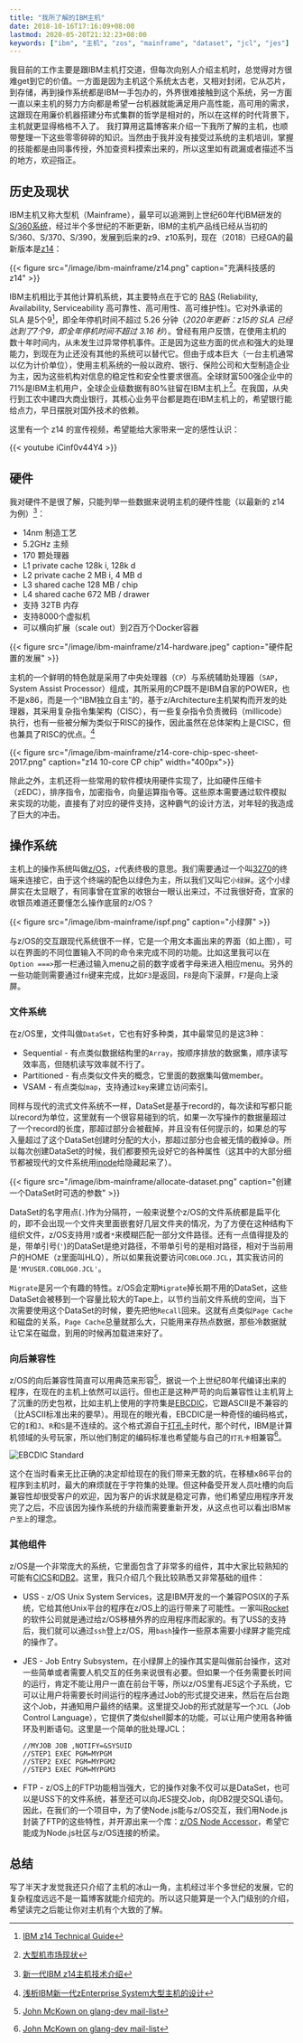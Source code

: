 ```yaml
---
title: "我所了解的IBM主机"
date: 2018-10-16T17:16:09+08:00
lastmod: 2020-05-20T21:32:23+08:00
keywords: ["ibm", "主机", "zos", "mainframe", "dataset", "jcl", "jes"]
---
```


我目前的工作主要是跟IBM主机打交道，但每次向别人介绍主机时，总觉得对方很难get到它的价值。一方面是因为主机这个系统太古老，又相对封闭，它从芯片，到存储，再到操作系统都是IBM一手包办的，外界很难接触到这个系统，另一方面一直以来主机的努力方向都是希望一台机器就能满足用户高性能，高可用的需求，这跟现在用廉价机器搭建分布式集群的哲学是相对的，所以在这样的时代背景下，主机就更显得格格不入了。
我打算用这篇博客来介绍一下我所了解的主机，也顺带整理一下这些零零碎碎的知识。当然由于我并没有接受过系统的主机培训，掌握的技能都是由同事传授，外加查资料摸索出来的，所以这里如有疏漏或者描述不当的地方，欢迎指正。

## 历史及现状

IBM主机又称大型机（Mainframe），最早可以追溯到上世纪60年代IBM研发的[S/360系统](https://zh.wikipedia.org/wiki/IBM_System/360)，经过半个多世纪的不断更新，IBM的主机产品线已经从当初的S/360、S/370、S/390，发展到后来的z9、z10系列，现在（2018）已经GA的最新版本是[z14](https://www.ibm.com/us-en/marketplace/z14)：

<!-- ![z14(zMidas)](/ibm-mainframe/ibm_z14-large.jpg) -->

{{< figure src="/image/ibm-mainframe/z14.png" caption="充满科技感的 z14" >}}


IBM主机相比于其他计算机系统，其主要特点在于它的 [RAS](https://zh.wikipedia.org/wiki/%E5%8F%AF%E9%9D%A0%E6%80%A7%E3%80%81%E5%8F%AF%E7%94%A8%E6%80%A7%E5%92%8C%E5%8F%AF%E7%B6%AD%E8%AD%B7%E6%80%A7) (Reliability, Availability, Serviceability 高可靠性、高可用性、高可维护性)。它对外承诺的 SLA 是5个9[^z14-red-book]，即全年停机时间不超过 5.26 分钟（*2020年更新：z15的 SLA 已经达到了7个9，即全年停机时间不超过 3.16 秒*）。曾经有用户反馈，在使用主机的数十年时间内，从未发生过异常停机事件。正是因为这些方面的优点和强大的处理能力，到现在为止还没有其他的系统可以替代它。但由于成本巨大（一台主机通常以亿为计价单位），使用主机系统的一般以政府、银行、保险公司和大型制造企业为主，因为这些机构对信息的稳定性和安全性要求很高。全球财富500强企业中的71%是IBM主机用户，全球企业级数据有80%驻留在IBM主机上[^market-share]。在我国，从央行到工农中建四大商业银行，其核心业务平台都是跑在IBM主机上的，希望银行能给点力，早日摆脱对国外技术的依赖。

[^market-share]: [大型机市场现状](https://servers.pconline.com.cn/gc/1202/2679853_3.html)

[^z14-red-book]: [IBM z14 Technical Guide](http://twinkie.homedns.org/TechDocs/Books/sg248451.pdf)

这里有一个 z14 的宣传视频，希望能给大家带来一定的感性认识：

{{< youtube iCinf0v44Y4 >}}

## 硬件

我对硬件不是很了解，只能列举一些数据来说明主机的硬件性能（以最新的 z14 为例）[^performance]：

* 14nm 制造工艺
* 5.2GHz 主频
* 170 颗处理器
* L1 private cache 128k i, 128k d
* L2 private cache 2 MB i, 4 MB d
* L3 shared cache 128 MB / chip
* L4 shared cache 672 MB / drawer
* 支持 32TB 内存
* 支持8000个虚拟机
* 可以横向扩展（scale out）到2百万个Docker容器

{{< figure src="/image/ibm-mainframe/z14-hardware.jpeg" caption="硬件配置的发展" >}}

主机的一个鲜明的特色就是采用了中央处理器（`CP`）与系统辅助处理器（`SAP`，System Assist Processor）组成，其所采用的CP既不是IBM自家的POWER，也不是x86，而是一个“IBM独立自主”的，基于z/Architecture主机架构而开发的处理器，其采用复杂指令集架构（CISC），有一些复杂指令负责微码（millicode）执行，也有一些被分解为类似于RISC的操作，因此虽然在总体架构上是CISC，但也兼具了RISC的优点。[^cpu-architecture]

[^cpu-architecture]: [浅析IBM新一代zEnterprise System大型主机的设计](https://mainframecn.com/article-71-1.html)

{{< figure src="/image/ibm-mainframe/z14-core-chip-spec-sheet-2017.png" caption="z14 10-core CP chip" width="400px">}}

除此之外，主机还将一些常用的软件模块用硬件实现了，比如硬件压缩卡（zEDC），排序指令，加密指令，向量运算指令等。这些原本需要通过软件模拟来实现的功能，直接有了对应的硬件支持，这种霸气的设计方法，对年轻的我造成了巨大的冲击。

[^performance]: [新一代IBM z14主机技术介绍](https://cloud.tencent.com/developer/news/268909)

## 操作系统

主机上的操作系统叫做[z/OS](https://en.wikipedia.org/wiki/Z/OS)，`z`代表终极的意思。我们需要通过一个叫[3270](https://en.wikipedia.org/wiki/3270_emulator)的终端来连接它，由于这个终端的配色以绿色为主，所以我们又叫它`小绿屏`。这个小绿屏实在太显眼了，有同事曾在宜家的收银台一眼认出来过，不过我很好奇，宜家的收银员难道还要懂怎么操作底层的z/OS？

{{< figure src="/image/ibm-mainframe/ispf.png" caption="小绿屏" >}}

与z/OS的交互跟现代系统很不一样，它是一个用文本画出来的界面（如上图），可以在界面的不同位置输入不同的命令来完成不同的功能。比如这里我可以在`Option ===>`那一栏通过输入menu之前的数字或者字母来进入相应menu。另外的一些功能则需要通过`fn`键来完成，比如`F3`是返回，`F8`是向下滚屏，`F7`是向上滚屏。

### 文件系统

在z/OS里，文件叫做`DataSet`，它也有好多种类，其中最常见的是这3种：

* Sequential - 有点类似数据结构里的`Array`，按顺序排放的数据集，顺序读写效率高，但随机读写效率就不行了。
* Partitioned - 有点类似文件夹的概念，它里面的数据集叫做member。
* VSAM - 有点类似`map`，支持通过`key`来建立访问索引。

同样与现代的流式文件系统不一样，DataSet是基于record的，每次读和写都只能以record为单位，这里就有一个很容易碰到的坑，如果一次写操作的数据量超过了一个record的长度，那超过部分会被截掉，并且没有任何提示的，如果总的写入量超过了这个DataSet创建时分配的大小，那超过部分也会被无情的截掉😪。所以每次创建DataSet的时候，我们都要预先设好它的各种属性（这其中的大部分细节都被现代的文件系统用[inode](https://zh.wikipedia.org/wiki/Inode)给隐藏起来了）。

{{< figure src="/image/ibm-mainframe/allocate-dataset.png" caption="创建一个DataSet时可选的参数" >}}

DataSet的名字用点(`.`)作为分隔符，一般来说整个z/OS的文件系统都是扁平化的，即不会出现一个文件夹里面嵌套好几层文件夹的情况，为了方便在这种结构下组织文件，z/OS支持用`?`或者`*`来模糊匹配一部分文件路径。还有一点值得提及的是，带单引号(`'`)的DataSet是绝对路径，不带单引号的是相对路径，相对于当前用户的HOME（z里面叫HLQ），所以如果我说要访问`COBLOG0.JCL`，其实我访问的是`'MYUSER.COBLOG0.JCL'`。

`Migrate`是另一个有趣的特性。z/OS会定期`Migrate`掉长期不用的DataSet，这些DataSet会被移到一个容量比较大的Tape上，以节约当前文件系统的空间，当下次需要使用这个DataSet的时候，要先把他`Recall`回来。这就有点类似`Page Cache`和磁盘的关系，`Page Cache`总量就那么大，只能用来存热点数据，那些冷数据就让它呆在磁盘，到用的时候再加载进来好了。

### 向后兼容性

z/OS的向后兼容性简直可以用典范来形容[^quote-of-john]，据说一个上世纪80年代编译出来的程序，在现在的主机上依然可以运行。但也正是这种严苛的向后兼容性让主机背上了沉重的历史包袱，比如主机上使用的字符集是[EBCDIC](https://zh.wikipedia.org/wiki/EBCDIC)，它跟ASCII是不兼容的（比ASCII标准出来的要早）。用现在的眼光看，EBCDIC是一种奇怪的编码格式，它的`I`和`J`、`R`和`S`是不连续的。这个格式源自于[打孔卡](https://zh.wikipedia.org/wiki/%E6%89%93%E5%AD%94%E5%8D%A1)时代，那个时代，IBM是计算机领域的头号玩家，所以他们制定的编码标准也希望能与自己的`打孔卡`相兼容[^quote-of-john]。

[^quote-of-john]: [John McKown on glang-dev mail-list](https://groups.google.com/d/msg/golang-dev/f6IC8Dm7weI/4Vzs9EY9CAAJ)

![EBCDIC Standard](/image/ibm-mainframe/ebcdic.png)

这个在当时看来无比正确的决定却给现在的我们带来无数的坑，在移植x86平台的程序到主机时，最大的麻烦就在于字符集的处理。但这种备受开发人员吐槽的向后兼容性却很受客户的欢迎，因为客户的诉求就是稳定可靠，他们希望应用程序开发完了之后，不应该因为操作系统的升级而需要重新开发，从这点也可以看出IBM`客户至上`的理念。

### 其他组件

z/OS是一个非常庞大的系统，它里面包含了非常多的组件，其中大家比较熟知的可能有[CICS](https://en.wikipedia.org/wiki/CICS)和[DB2](https://en.wikipedia.org/wiki/IBM_Db2_Family)。这里，我只介绍几个我比较熟悉又非常基础的组件：

* USS - z/OS Unix System Services，这是IBM开发的一个兼容POSIX的子系统，它给其他Unix平台的程序在z/OS上的运行带来了可能性。一家叫[Rocket](http://www.rocketsoftware.com/ported-tools)的软件公司就是通过给z/OS移植外界的应用程序而起家的。有了USS的支持后，我们就可以通过`ssh`登上z/OS，用`bash`操作一些原本需要小绿屏才能完成的操作了。

* JES - Job Entry Subsystem，在小绿屏上的操作其实是叫做前台操作，这对一些简单或者需要人机交互的任务来说很有必要。但如果一个任务需要长时间的运行，肯定不能让用户一直在前台干等，所以z/OS里有JES这个子系统，它可以让用户将需要长时间运行的程序通过Job的形式提交进来，然后在后台跑这个Job，并通知用户最终的结果。这里提交Job的形式就是写一个`JCL`（Job Control Language），它提供了类似shell脚本的功能，可以让用户使用各种循环及判断语句。这里是一个简单的批处理JCL：

    ```jcl
    //MYJOB JOB ,NOTIFY=&SYSUID
    //STEP1 EXEC PGM=MYPGM
    //STEP2 EXEC PGM=MYPGM2
    //STEP3 EXEC PGM=MYPGM3
    ```

* FTP - z/OS上的FTP功能相当强大，它的操作对象不仅可以是DataSet，也可以是USS下的文件系统，甚至还可以向JES提交Job，向DB2提交SQL语句。因此，在我们的一个项目中，为了使Node.js能与z/OS交互，我们用Node.js封装了FTP的这些特性，并开源出来一个库：[z/OS Node Accessor](https://github.com/IBM/zos-node-accessor/)，希望它能成为Node.js社区与z/OS连接的桥梁。

## 总结

写了半天才发觉我还只介绍了主机的冰山一角，主机经过半个多世纪的发展，它的复杂程度远远不是一篇博客就能介绍完的。所以这只能算是一个入门级别的介绍，希望读完之后能让你对主机有个大致的了解。
